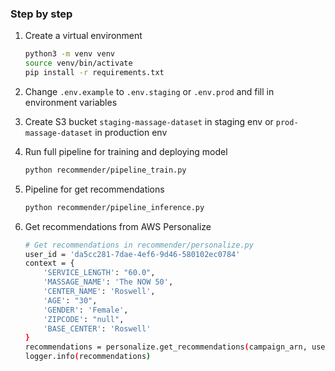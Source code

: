 ### Step by step
1. Create a virtual environment
   ```bash
   python3 -m venv venv
   source venv/bin/activate
   pip install -r requirements.txt
   ```
2. Change `.env.example` to `.env.staging` or `.env.prod` and fill in environment variables

3. Create S3 bucket `staging-massage-dataset` in staging env or `prod-massage-dataset` in production env

4. Run full pipeline for training and deploying model
    ```bash
    python recommender/pipeline_train.py
    ```
5. Pipeline for get recommendations
    ```bash
    python recommender/pipeline_inference.py
    ```
6. Get recommendations from AWS Personalize
    ```bash
    # Get recommendations in recommender/personalize.py
    user_id = 'da5cc281-7dae-4ef6-9d46-580102ec0784'
    context = {
        'SERVICE_LENGTH': "60.0",
        'MASSAGE_NAME': 'The NOW 50',
        'CENTER_NAME': 'Roswell',
        'AGE': "30",
        'GENDER': 'Female',
        'ZIPCODE': "null",
        'BASE_CENTER': 'Roswell'
    }
    recommendations = personalize.get_recommendations(campaign_arn, user_id, context)
    logger.info(recommendations)
    ```